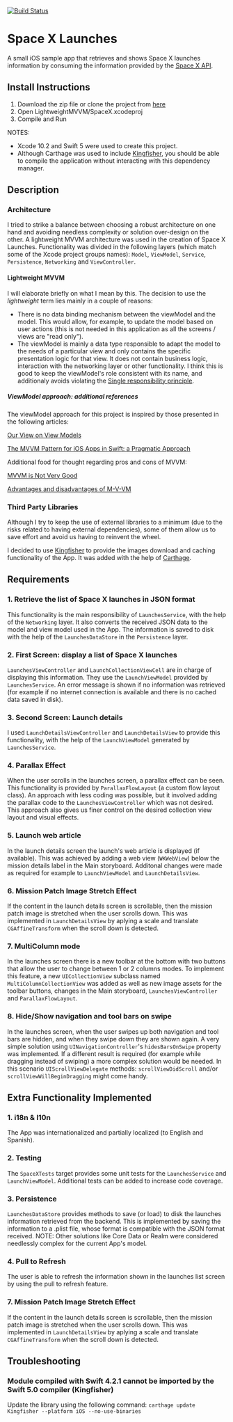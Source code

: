 [![Build Status](https://travis-ci.com/Dario-Gasquez/spacex-launches.svg)](https://travis-ci.com/Dario-Gasquez/spacex-launches)

# Space X Launches
A small iOS sample app that retrieves and shows Space X launches information by consuming the information provided by the [Space X API](https://github.com/r-spacex/SpaceX-API).

## Install Instructions
1. Download the zip file or clone the project from [here](https://github.com/Dario-Gasquez/spacex-launches)
2. Open LightweightMVVM/SpaceX.xcodeproj
3. Compile and Run

NOTES: 
- Xcode 10.2 and Swift 5 were used to create this project.
- Although Carthage was used to include [Kingfisher](https://github.com/onevcat/Kingfisher), you should be able to compile the application without interacting with this dependency manager.

## Description
### Architecture
I tried to strike a balance between choosing a robust architecture on one hand and avoiding needless complexity or solution over-design on the other.
A lightweight MVVM architecture was used in the creation of Space X Launches. Functionality was divided in the following layers (which match some of the Xcode project groups names): `Model`, `ViewModel`, `Service`, `Persistence`, `Networking` and `ViewController`.

#### Lightweight MVVM
I will elaborate briefly on what I mean by this. The decision to use the *lightweight* term lies mainly in a couple of reasons:
- There is no data binding mechanism between the viewModel and the model. This would allow, for example, to update the model based on 
user actions (this is not needed in this application as all the screens / views are "read only").
- The viewModel is mainly a data type responsible to adapt the model to the needs of a particular view and only contains the specific presentation logic for that view. It does not contain business logic, interaction with the networking layer or other functionality. I think this is good to keep the viewModel's role consistent with its name, and additionaly avoids violating the [Single responsibility principle](https://en.wikipedia.org/wiki/Single_responsibility_principle).

##### ViewModel approach: additional references
The viewModel approach for this project is inspired by those presented in the following articles:

[Our View on View Models](https://blog.lickability.com/our-view-on-view-models-4bb1d0675038)

[The MVVM Pattern for iOS Apps in Swift: a Pragmatic Approach](https://matteomanferdini.com/mvvm-pattern-ios-swift/)

Additional food for thought regarding pros and cons of MVVM:

[MVVM is Not Very Good](http://khanlou.com/2015/12/mvvm-is-not-very-good/)

[Advantages and disadvantages of M-V-VM](https://blogs.msdn.microsoft.com/johngossman/2006/03/04/advantages-and-disadvantages-of-m-v-vm/)

### Third Party Libraries
Although I try to keep the use of external libraries to a minimum (due to the risks related to having external dependencies), some of them allow us to save effort and avoid us having to reinvent the wheel.

I decided to use [Kingfisher](https://github.com/onevcat/Kingfisher) to provide the images download and caching functionality of the App. It was added with the help of [Carthage](https://github.com/Carthage/Carthage).


## Requirements
### 1. Retrieve the list of Space X launches in JSON format
This functionality is the main responsibility of `LaunchesService`, with the help of the `Networking` layer. It also converts the received JSON data to the model and view model used in the App. The information is saved to disk with the help of the `LaunchesDataStore` in the `Persistence` layer.

### 2. First Screen: display a list of Space X launches
`LaunchesViewController` and `LaunchCollectionViewCell` are in charge of displaying this information. They use the `LaunchViewModel` provided by `LaunchesService`.
An error message is shown if no information was retrieved (for example if no internet connection is available and there is no cached data saved in disk).

### 3. Second Screen: Launch details
I used `LaunchDetailsViewController` and `LaunchDetailsView` to provide this functionality, with the help of the `LaunchViewModel` generated by `LaunchesService`.

### 4. Parallax Effect
When the user scrolls in the launches screen, a parallax effect can be seen. This functionality is provided by `ParallaxFlowLayout` (a custom flow layout class). An approach with less coding was possible, but it involved adding the parallax code to the `LaunchesViewController` which was not desired. This approach also gives us finer control on the desired collection view layout and visual effects.

### 5. Launch web article
In the launch details screen the launch's web article is displayed (if available). This was achieved by adding a web view (`WKWebView`) below the mission details label in the Main storyboard. Additonal changes were made as required for example to `LaunchViewModel` and `LaunchDetailsView`.

### 6. Mission Patch Image Stretch Effect
If the content in the launch details screen is scrollable, then the mission patch image is stretched when the user scrolls down. This was implemented in `LaunchDetailsView` by aplying a scale and translate `CGAffineTransform` when the scroll down is detected.

### 7. MultiColumn mode
In the launches screen there is a new toolbar at the bottom with two buttons that allow the user to change between 1 or 2 columns modes. 
To implement this feature, a new `UICollectionView` subclass named `MultiColumnCollectionView` was added as well as new image assets for the toolbar buttons, changes in the Main storyboard, `LaunchesViewController` and `ParallaxFlowLayout`.

### 8. Hide/Show navigation and tool bars on swipe
In the launches screen, when the user swipes up both navigation and tool bars are hidden, and when they swipe down they are shown again.
A very simple solution using `UINavigationController`'s `hidesBarsOnSwipe` property was implemented. If a different result is required (for example while dragging instead of swiping) a more complex solution would be needed. In this scenario `UIScrollViewDelegate` methods: `scrollViewDidScroll` and/or `scrollViewWillBeginDragging` might come handy.


## Extra Functionality Implemented
### 1. i18n & l10n
The App was internationalized and partially localized (to English and Spanish).

### 2. Testing
The `SpaceXTests` target provides some unit tests for the `LaunchesService` and `LaunchViewModel`. Additional tests can be added to increase code coverage.

### 3. Persistence
`LaunchesDataStore` provides methods to save (or load) to disk the launches information retrieved from the backend. This is implemented by saving the information to a .plist file, whose format is compatible with the JSON format received.
NOTE: Other solutions like Core Data or Realm were considered needlessly complex for the current App's model.

### 4. Pull to Refresh
The user is able to refresh the information shown in the launches list screen by using the pull to refresh feature.


### 7. Mission Patch Image Stretch Effect
If the content in the launch details screen is scrollable, then the mission patch image is stretched when the user scrolls down. This was implemented in `LaunchDetailsView` by aplying a scale and translate `CGAffineTransform` when the scroll down is detected.

## Troubleshooting
### Module compiled with Swift 4.2.1 cannot be imported by the Swift 5.0 compiler (Kingfisher)
Update the library using the following command:
`carthage update Kingfisher --platform iOS --no-use-binaries`
